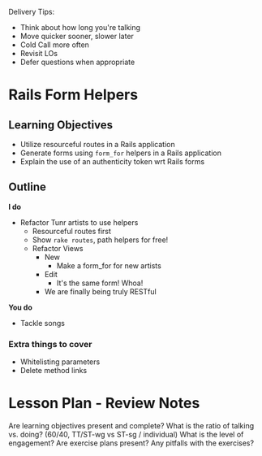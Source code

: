 Delivery Tips:

* Think about how long you're talking
* Move quicker sooner, slower later
* Cold Call more often
* Revisit LOs
* Defer questions when appropriate

# Rails Form Helpers

## Learning Objectives

* Utilize resourceful routes in a Rails application
* Generate forms using `form_for` helpers in a Rails application
* Explain the use of an authenticity token wrt Rails forms

## Outline

**I do**

* Refactor Tunr artists to use helpers
  * Resourceful routes first
  * Show `rake routes`, path helpers for free!
  * Refactor Views  
    * New
      * Make a form_for for new artists
    * Edit
      * It's the same form! Whoa!
    * We are finally being truly RESTful

**You do**

* Tackle songs

### Extra things to cover

* Whitelisting parameters
* Delete method links

# Lesson Plan - Review Notes

Are learning objectives present and complete?
What is the ratio of talking vs. doing? (60/40, TT/ST-wg vs ST-sg / individual)
What is the level of engagement?
Are exercise plans present?
Any pitfalls with the exercises?
